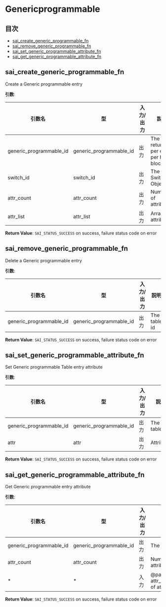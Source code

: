 # Genericprogrammable
## 目次

- [sai_create_generic_programmable_fn](#sai_create_generic_programmable_fn)
- [sai_remove_generic_programmable_fn](#sai_remove_generic_programmable_fn)
- [sai_set_generic_programmable_attribute_fn](#sai_set_generic_programmable_attribute_fn)
- [sai_get_generic_programmable_attribute_fn](#sai_get_generic_programmable_attribute_fn)



## sai_create_generic_programmable_fn
Create a Generic programmable entry

**引数**:

| 引数名 | 型 | 入力/出力 | 説明 |
|--------|----------|-----------|------|
| generic_programmable_id | generic_programmable_id | 出力 | The OID returned per entry per HW block |
| switch_id | switch_id | 出力 | The Switch Object id |
| attr_count | attr_count | 出力 | Number of attributes |
| attr_list | attr_list | 出力 | Array of attributes |

**Return Value**: `SAI_STATUS_SUCCESS` on success, failure status code on error


## sai_remove_generic_programmable_fn
Delete a Generic programmable entry

**引数**:

| 引数名 | 型 | 入力/出力 | 説明 |
|--------|----------|-----------|------|
| generic_programmable_id | generic_programmable_id | 出力 | The table id |

**Return Value**: `SAI_STATUS_SUCCESS` on success, failure status code on error


## sai_set_generic_programmable_attribute_fn
Set Generic programmable Table entry attribute

**引数**:

| 引数名 | 型 | 入力/出力 | 説明 |
|--------|----------|-----------|------|
| generic_programmable_id | generic_programmable_id | 出力 | The table id |
| attr | attr | 出力 | Attribute |

**Return Value**: `SAI_STATUS_SUCCESS` on success, failure status code on error


## sai_get_generic_programmable_attribute_fn
Get Generic programmable entry attribute

**引数**:

| 引数名 | 型 | 入力/出力 | 説明 |
|--------|----------|-----------|------|
| generic_programmable_id | generic_programmable_id | 出力 | The table id |
| attr_count | attr_count | 出力 | Number of attributes |
| * | * | 入力 | @param[inout] attr_list Array of attributes |

**Return Value**: `SAI_STATUS_SUCCESS` on success, failure status code on error


